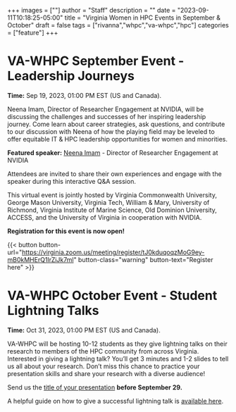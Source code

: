 +++
images = [""]
author = "Staff"
description = ""
date = "2023-09-11T10:18:25-05:00"
title = "Virginia Women in HPC Events in September & October"
draft = false
tags = ["rivanna","whpc","va-whpc","hpc"]
categories = ["feature"]
+++

# VA-WHPC September Event - Leadership Journeys

**Time:** Sep 19, 2023, 01:00 PM EST (US and Canada).

Neena Imam, Director of Researcher Engagement at NVIDIA, will be discussing the challenges and successes of her inspiring leadership journey. Come learn about career strategies, ask questions, and contribute to our discussion with Neena of how the playing field may be leveled to offer equitable IT & HPC leadership opportunities for women and minorities. 

**Featured speaker:**
[Neena Imam](https://www.linkedin.com/in/neena-imam-5078266) - Director of Researcher Engagement at NVIDIA

Attendees are invited to share their own experiences and engage with the speaker during this interactive Q&A session.

This virtual event is jointly hosted by Virginia Commonwealth University, George Mason University, Virginia Tech, William & Mary, University of Richmond, Virginia Institute of Marine Science, Old Dominion University, ACCESS, and the University of Virginia in cooperation with NVIDIA.

**Registration for this event is now open!** 

{{< button button-url="https://virginia.zoom.us/meeting/register/tJ0kduqoqzMoG9ey-mB0kMHErQ1IrZiJk7ml" button-class="warning" button-text="Register here" >}}


# VA-WHPC October Event - Student Lightning Talks

**Time:** Oct 31, 2023, 01:00 PM EST (US and Canada).

VA-WHPC will be hosting 10-12 students as they give lightning talks on their research to members of the HPC community from across Virginia. Interested in giving a lightning talk? You’ll get 3 minutes and 1-2 slides to tell us all about your research. Don’t miss this chance to practice your presentation skills and share your research with a diverse audience! 

Send us the [title of your presentation](https://virginia.us9.list-manage.com/track/click?u=b918ecff2df30f32775065906&id=0bbabb04e2&e=bc32d75a6c) **before September 29.**

A helpful guide on how to give a successful lightning talk is [available here](https://virginia.us9.list-manage.com/track/click?u=b918ecff2df30f32775065906&id=ebc40413e9&e=bc32d75a6c). 